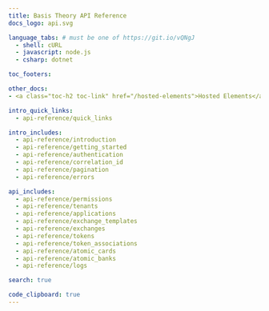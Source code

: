 ```yaml
---
title: Basis Theory API Reference
docs_logo: api.svg

language_tabs: # must be one of https://git.io/vQNgJ
  - shell: cURL
  - javascript: node.js
  - csharp: dotnet

toc_footers:

other_docs:
- <a class="toc-h2 toc-link" href="/hosted-elements">Hosted Elements</a>

intro_quick_links:
  - api-reference/quick_links

intro_includes:
  - api-reference/introduction
  - api-reference/getting_started
  - api-reference/authentication
  - api-reference/correlation_id
  - api-reference/pagination
  - api-reference/errors

api_includes:
  - api-reference/permissions
  - api-reference/tenants
  - api-reference/applications
  - api-reference/exchange_templates
  - api-reference/exchanges
  - api-reference/tokens
  - api-reference/token_associations
  - api-reference/atomic_cards
  - api-reference/atomic_banks
  - api-reference/logs

search: true

code_clipboard: true
---
```

